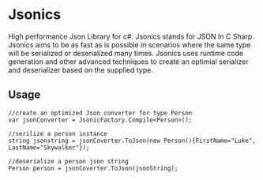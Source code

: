 # Jsonics
High performance Json Library for c#. Jsonics stands for JSON In C Sharp. Jsonics aims to be as fast as is possible in scenarios where the same type will be serialized or deserialized many times. Jsonics uses runtime code generation and other advanced techniques to create an optimial serializer and deserializer based on the supplied type.

## Usage
    //create an optimized Json converter for type Person
    var jsonConverter = JsonicFactory.Compile<Person>();
    
    //serilize a person instance
    string jsonstring = jsonCoverter.ToJson(new Person(){FirstName="Luke", LastName="Skywalker"});
    
    //deserialize a person json string
    Person person = jsonCoverter.ToJson(jsonString);




